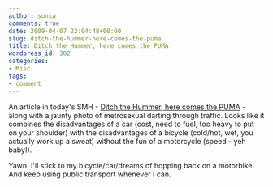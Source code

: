 ```yaml
---
author: sonia
comments: true
date: 2009-04-07 22:04:48+00:00
slug: ditch-the-hummer-here-comes-the-puma
title: Ditch the Hummer, here comes the PUMA
wordpress_id: 382
categories:
- Misc
tags:
- comment
---
```


An article in today's SMH - [Ditch the Hummer, here comes the PUMA](http://www.smh.com.au/news/home/technology/meet-the-son-of-segway/2009/04/07/1238869976524.html) - along with a jaunty photo of metrosexual darting through traffic. Looks like it combines the disadvantages of a car (cost, need to fuel, too heavy to put on your shoulder) with the disadvantages of a bicycle (cold/hot, wet, you actually work up a sweat) without the fun of a motorcycle (speed - yeh baby!).

Yawn. I'll stick to my bicycle/car/dreams of hopping back on a motorbike. And keep using public transport whenever I can.
